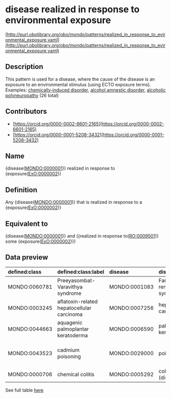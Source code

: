 # disease realized in response to environmental exposure 

[http://purl.obolibrary.org/obo/mondo/patterns/realized_in_response_to_evironmental_exposure.yaml](http://purl.obolibrary.org/obo/mondo/patterns/realized_in_response_to_evironmental_exposure.yaml)
## Description 

This pattern is used for a disease, where the cause of the disease is an exposure to an environmental stimulus (using ECTO exposure terms).
Examples: [chemically-induced disorder](http://purl.obolibrary.org/obo/MONDO_0029001), [alcohol amnestic disorder](http://purl.obolibrary.org/obo/MONDO_0021702), [alcoholic polyneuropathy](http://purl.obolibrary.org/obo/MONDO_0006645) (26 total)
## Contributors 
* [https://orcid.org/0000-0002-6601-2165](https://orcid.org/0000-0002-6601-2165) 
* [https://orcid.org/0000-0001-5208-3432](https://orcid.org/0000-0001-5208-3432) 
## Name 

{disease\([MONDO:0000001](http://purl.obolibrary.org/obo/MONDO_0000001)\)} realized in response to {exposure\([ExO:0000002](http://purl.obolibrary.org/obo/ExO_0000002)\)}

## Definition 

Any {disease\([MONDO:0000001](http://purl.obolibrary.org/obo/MONDO_0000001)\)} that is realized in response to a {exposure\([ExO:0000002](http://purl.obolibrary.org/obo/ExO_0000002)\)}

## Equivalent to 

{disease\([MONDO:0000001](http://purl.obolibrary.org/obo/MONDO_0000001)\)} and ({realized in response to\([RO:0009501](http://purl.obolibrary.org/obo/RO_0009501)\)} some {exposure\([ExO:0000002](http://purl.obolibrary.org/obo/ExO_0000002)\)})

## Data preview 
| defined:class                                | defined:class:label                        | disease                                      | disease:label                | exposure                                    | exposure:label                    |
|:---------------------------------------------|:-------------------------------------------|:---------------------------------------------|:-----------------------------|:--------------------------------------------|:----------------------------------|
| MONDO:0060781 | Preeyasombat-Varavithya syndrome           | MONDO:0001083 | Fanconi renotubular syndrome | ECTO:9000364 | tetracycline exposure             |
| MONDO:0003245 | aflatoxin-related hepatocellular carcinoma | MONDO:0007256 | hepatocellular carcinoma     | ECTO:0001108 | aflatoxin exposure                |
| MONDO:0044663 | aquagenic palmoplantar keratoderma         | MONDO:0006590 | palmoplantar keratosis       | ECTO:9000156 | water exposure                    |
| MONDO:0043523 | cadmium poisoning                          | MONDO:0029000 | poisoning                    | ECTO:0001566 | cadmium molecular entity exposure |
| MONDO:0000706 | chemical colitis                           | MONDO:0005292 | colitis (disease)            | ECTO:0000231 | chemical entity exposure          |

See full table [here](https://github.com/monarch-initiative/mondo/blob/master/src/patterns/data/matches/realized_in_response_to_environmental_exposure.tsv) 
